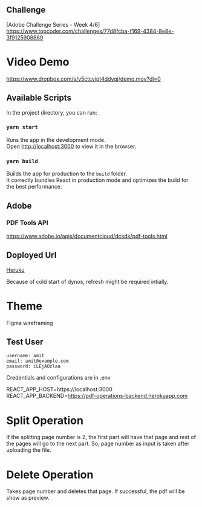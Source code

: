 ## Challenge

[Adobe Challenge Series - Week 4/6] https://www.topcoder.com/challenges/77d8fcba-f169-4384-8e8e-3f9125908869

# Video Demo

https://www.dropbox.com/s/v5ctcvipt4ddvqj/demo.mov?dl=0

## Available Scripts

In the project directory, you can run:

### `yarn start`

Runs the app in the development mode.\
Open [http://localhost:3000](http://localhost:3000) to view it in the browser.

### `yarn build`

Builds the app for production to the `build` folder.\
It correctly bundles React in production mode and optimizes the build for the best performance.


## Adobe
### PDF Tools API

https://www.adobe.io/apis/documentcloud/dcsdk/pdf-tools.html


## Doployed Url

[Heruku](https://pdf-operations.herokuapp.com)

Because of cold start of dynos, refresh might be required intially.

# Theme

Figma wireframing

## Test User

    username: amit
    email: amit@example.com
    password: iLEjAOzlaa

Credentials and configurations are in .env

REACT_APP_HOST=https://localhost:3000
REACT_APP_BACKEND=https://pdf-operations-backend.herokuapp.com

# Split Operation

If the splitting page number is 2, the first part will have that page and rest of the pages will go to the next part.
So, page number as input is taken after uploading the file.

# Delete Operation

Takes page number and deletes that page. If successful, the pdf will be show as preview.
